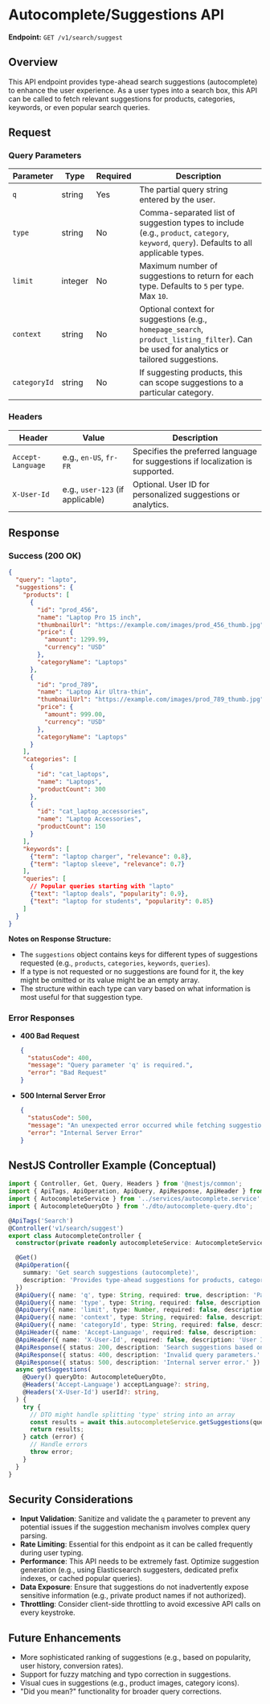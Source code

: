 # Autocomplete/Suggestions API

**Endpoint:** `GET /v1/search/suggest`

## Overview

This API endpoint provides type-ahead search suggestions (autocomplete) to enhance the user experience. As a user types into a search box, this API can be called to fetch relevant suggestions for products, categories, keywords, or even popular search queries.

## Request

### Query Parameters

| Parameter   | Type    | Required | Description                                                                                                                               |
| ----------- | ------- | -------- | ----------------------------------------------------------------------------------------------------------------------------------------- |
| `q`         | string  | Yes      | The partial query string entered by the user.                                                                                               |
| `type`      | string  | No       | Comma-separated list of suggestion types to include (e.g., `product`, `category`, `keyword`, `query`). Defaults to all applicable types. |
| `limit`     | integer | No       | Maximum number of suggestions to return for each type. Defaults to `5` per type. Max `10`.                                                  |
| `context`   | string  | No       | Optional context for suggestions (e.g., `homepage_search`, `product_listing_filter`). Can be used for analytics or tailored suggestions.      |
| `categoryId`| string  | No       | If suggesting products, this can scope suggestions to a particular category.                                                              |

### Headers

| Header            | Value                                   | Description                               |
| ----------------- | --------------------------------------- | ----------------------------------------- |
| `Accept-Language` | e.g., `en-US`, `fr-FR`                  | Specifies the preferred language for suggestions if localization is supported. |
| `X-User-Id`       | e.g., `user-123` (if applicable)      | Optional. User ID for personalized suggestions or analytics. |

## Response

### Success (200 OK)

```json
{
  "query": "lapto",
  "suggestions": {
    "products": [
      {
        "id": "prod_456",
        "name": "Laptop Pro 15 inch",
        "thumbnailUrl": "https://example.com/images/prod_456_thumb.jpg",
        "price": {
          "amount": 1299.99,
          "currency": "USD"
        },
        "categoryName": "Laptops"
      },
      {
        "id": "prod_789",
        "name": "Laptop Air Ultra-thin",
        "thumbnailUrl": "https://example.com/images/prod_789_thumb.jpg",
        "price": {
          "amount": 999.00,
          "currency": "USD"
        },
        "categoryName": "Laptops"
      }
    ],
    "categories": [
      {
        "id": "cat_laptops",
        "name": "Laptops",
        "productCount": 300
      },
      {
        "id": "cat_laptop_accessories",
        "name": "Laptop Accessories",
        "productCount": 150
      }
    ],
    "keywords": [
      {"term": "laptop charger", "relevance": 0.8},
      {"term": "laptop sleeve", "relevance": 0.7}
    ],
    "queries": [
      // Popular queries starting with "lapto"
      {"text": "laptop deals", "popularity": 0.9},
      {"text": "laptop for students", "popularity": 0.85}
    ]
  }
}
```

**Notes on Response Structure:**

*   The `suggestions` object contains keys for different types of suggestions requested (e.g., `products`, `categories`, `keywords`, `queries`).
*   If a type is not requested or no suggestions are found for it, the key might be omitted or its value might be an empty array.
*   The structure within each type can vary based on what information is most useful for that suggestion type.

### Error Responses

*   **400 Bad Request**

    ```json
    {
      "statusCode": 400,
      "message": "Query parameter 'q' is required.",
      "error": "Bad Request"
    }
    ```
*   **500 Internal Server Error**

    ```json
    {
      "statusCode": 500,
      "message": "An unexpected error occurred while fetching suggestions.",
      "error": "Internal Server Error"
    }
    ```

## NestJS Controller Example (Conceptual)

```typescript
import { Controller, Get, Query, Headers } from '@nestjs/common';
import { ApiTags, ApiOperation, ApiQuery, ApiResponse, ApiHeader } from '@nestjs/swagger';
import { AutocompleteService } from '../services/autocomplete.service';
import { AutocompleteQueryDto } from './dto/autocomplete-query.dto';

@ApiTags('Search')
@Controller('v1/search/suggest')
export class AutocompleteController {
  constructor(private readonly autocompleteService: AutocompleteService) {}

  @Get()
  @ApiOperation({
    summary: 'Get search suggestions (autocomplete)',
    description: 'Provides type-ahead suggestions for products, categories, keywords, etc., based on a partial query.',
  })
  @ApiQuery({ name: 'q', type: String, required: true, description: 'Partial query string' })
  @ApiQuery({ name: 'type', type: String, required: false, description: 'Comma-separated suggestion types (e.g., product,category)' })
  @ApiQuery({ name: 'limit', type: Number, required: false, description: 'Max suggestions per type', default: 5 })
  @ApiQuery({ name: 'context', type: String, required: false, description: 'Context for suggestions (e.g., homepage_search)' })
  @ApiQuery({ name: 'categoryId', type: String, required: false, description: 'Category ID to scope product suggestions' })
  @ApiHeader({ name: 'Accept-Language', required: false, description: 'Preferred language for suggestions' })
  @ApiHeader({ name: 'X-User-Id', required: false, description: 'User ID for personalized suggestions' })
  @ApiResponse({ status: 200, description: 'Search suggestions based on the query.' /* type: AutocompleteResponseDto */ })
  @ApiResponse({ status: 400, description: 'Invalid query parameters.' })
  @ApiResponse({ status: 500, description: 'Internal server error.' })
  async getSuggestions(
    @Query() queryDto: AutocompleteQueryDto,
    @Headers('Accept-Language') acceptLanguage?: string,
    @Headers('X-User-Id') userId?: string,
  ) {
    try {
      // DTO might handle splitting 'type' string into an array
      const results = await this.autocompleteService.getSuggestions(queryDto, { acceptLanguage, userId });
      return results;
    } catch (error) {
      // Handle errors
      throw error;
    }
  }
}
```

## Security Considerations

*   **Input Validation**: Sanitize and validate the `q` parameter to prevent any potential issues if the suggestion mechanism involves complex query parsing.
*   **Rate Limiting**: Essential for this endpoint as it can be called frequently during user typing.
*   **Performance**: This API needs to be extremely fast. Optimize suggestion generation (e.g., using Elasticsearch suggesters, dedicated prefix indexes, or cached popular queries).
*   **Data Exposure**: Ensure that suggestions do not inadvertently expose sensitive information (e.g., private product names if not authorized).
*   **Throttling**: Consider client-side throttling to avoid excessive API calls on every keystroke.

## Future Enhancements

*   More sophisticated ranking of suggestions (e.g., based on popularity, user history, conversion rates).
*   Support for fuzzy matching and typo correction in suggestions.
*   Visual cues in suggestions (e.g., product images, category icons).
*   "Did you mean?" functionality for broader query corrections.
